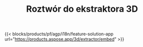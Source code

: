 ﻿---
title: Roztwór do ekstraktora 3D 
weight: 7730
url: /pl/extractor
limit: 
description: Konwertuj 3D plików na Autodesk, Draco, Wavefront, 3D Studio i wiele innych formatów
---
{{< blocks/products/pf/agp/i18n/feature-solution-app url="https://products.aspose.app/3d/extractor/embed" >}} 
